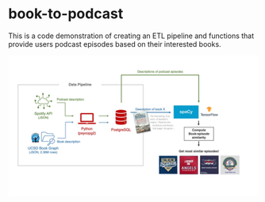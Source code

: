 # book-to-podcast

This is a code demonstration of creating an ETL pipeline and functions that provide users podcast episodes based on their interested books.

<img src="architecture.jpg"/>
